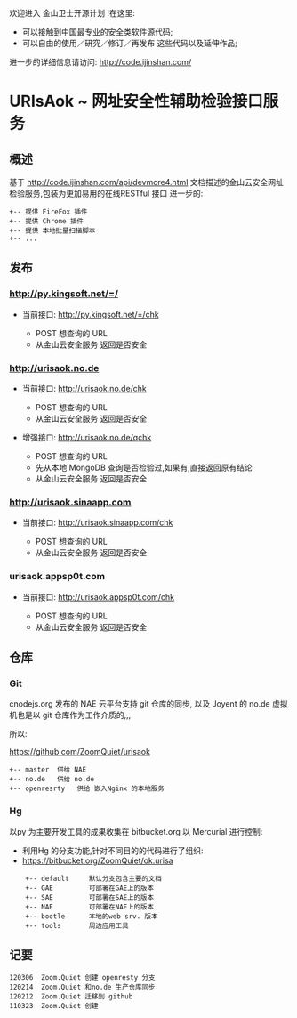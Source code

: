 欢迎进入 金山卫士开源计划 !在这里:
- 可以接触到中国最专业的安全类软件源代码;
- 可以自由的使用／研究／修订／再发布 这些代码以及延伸作品;

进一步的详细信息请访问:
  http://code.ijinshan.com/


#   URIsAok ~ 网址安全性辅助检验接口服务

## 概述
基于 http://code.ijinshan.com/api/devmore4.html 文档描述的金山云安全网址检验服务,包装为更加易用的在线RESTful 接口
进一步的:

    +-- 提供 FireFox 插件
    +-- 提供 Chrome 插件
    +-- 提供 本地批量扫描脚本
    +-- ...


## 发布

### http://py.kingsoft.net/=/

- 当前接口: http://py.kingsoft.net/=/chk
    
    - POST 想查询的 URL
    - 从金山云安全服务 返回是否安全


### http://urisaok.no.de

- 当前接口: http://urisaok.no.de/chk
    
    - POST 想查询的 URL
    - 从金山云安全服务 返回是否安全

- 增强接口: http://urisaok.no.de/qchk
    
    - POST 想查询的 URL
    - 先从本地 MongoDB 查询是否检验过,如果有,直接返回原有结论
    - 从金山云安全服务 返回是否安全



### http://urisaok.sinaapp.com

- 当前接口: http://urisaok.sinaapp.com/chk
    
    - POST 想查询的 URL
    - 从金山云安全服务 返回是否安全


### urisaok.appsp0t.com

- 当前接口: http://urisaok.appsp0t.com/chk
    
    - POST 想查询的 URL
    - 从金山云安全服务 返回是否安全

## 仓库


### Git
cnodejs.org 发布的 NAE 云平台支持 git 仓库的同步,
以及 Joyent 的 no.de 虚拟机也是以 git 仓库作为工作介质的,,,

所以:

https://github.com/ZoomQuiet/urisaok

    +-- master  供给 NAE
    +-- no.de   供给 no.de
    +-- openresrty   供给 嵌入Nginx 的本地服务


### Hg
以py 为主要开发工具的成果收集在 bitbucket.org 以 Mercurial 进行控制:

- 利用Hg 的分支功能,针对不同目的的代码进行了组织:
- https://bitbucket.org/ZoomQuiet/ok.urisa

```
    +-- default     默认分支包含主要的文档
    +-- GAE         可部署在GAE上的版本
    +-- SAE         可部署在SAE上的版本
    +-- NAE         可部署在NAE上的版本
    +-- bootle      本地的web srv. 版本
    +-- tools       周边应用工具
```


## 记要

    120306  Zoom.Quiet 创建 openresty 分支
    120214  Zoom.Quiet 和no.de 生产仓库同步
    120212  Zoom.Quiet 迁移到 github
    110323  Zoom.Quiet 创建

